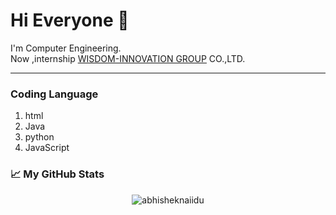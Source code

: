 # Hi Everyone 👋

I'm Computer Engineering. <br/>
Now ,internship [WISDOM-INNOVATION GROUP](https://www.wisdom-innovation.com/) CO.,LTD. 

***
<h3>Coding Language</h3>

1. html
2. Java
3. python
4. JavaScript



<h3>📈 My GitHub Stats</h3>

<p align="center"> <img src="https://github-readme-stats.vercel.app/api?username=Doittikorn&show_icons=true&theme=highcontrast" alt="abhisheknaiidu" />



<!---
Here are some ideas to get you started:

- 🔭 I’m currently working on ... 
- 🌱 I’m currently learning vue.js
- 👯 I’m looking to collaborate on ...
- 🤔 I’m looking for help with ...
- 💬 Ask me about ...
- 📫 How to reach me: ...
- 😄 Pronouns: ...
- ⚡ Fun fact: ...
-->
